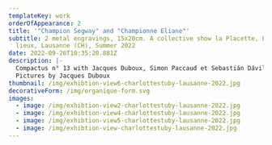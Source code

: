 ```yaml
---
templateKey: work
orderOfAppearance: 2
title: '"Champion Segway" and "Championne Eliane"'
subtitle: 2 metal engravings, 15x20cm. A collective show la Placette, Etat des
  lieux, Lausanne (CH), Summer 2022
date: 2022-09-26T10:35:20.881Z
description: |-
  Compactus n° 13 with Jacques Duboux, Simon Paccaud et Sebastián Dávila. 
  Pictures by Jacques Duboux
thumbnail: /img/exhibtion-view6-charlottestuby-lausanne-2022.jpg
decorativeForm: /img/organique-form.svg
images:
  - image: /img/exhibtion-view2-charlottestuby-lausanne-2022.jpg
  - image: /img/exhibtion-view4-charlottestuby-lausanne-2022.jpg
  - image: /img/exhibtion-view5-charlottestuby-lausanne-2022.jpg
  - image: /img/exhibtion-view-charlottestuby-lausanne-2022.jpg
---
```

